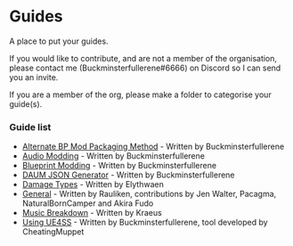 # Guides
A place to put your guides.

If you would like to contribute, and are not a member of the organisation, please contact me (Buckminsterfullerene#6666) on Discord so I can send you an invite.

If you are a member of the org, please make a folder to categorise your guide(s).

### Guide list
* [Alternate BP Mod Packaging Method](https://github.com/DRG-Modding/Guides/tree/main/Alt%20BP%20Paking%20Guide) - Written by Buckminsterfullerene
* [Audio Modding](https://github.com/DRG-Modding/Guides/tree/main/Audio%20Guide) - Written by Buckminsterfullerene
* [Blueprint Modding](https://github.com/DRG-Modding/Guides/tree/main/BP%20Guide) - Written by Buckminsterfullerene
* [DAUM JSON Generator](https://github.com/DRG-Modding/Guides/tree/main/DAUM%20JSON%20Generator) - Written by Buckminsterfullerene
* [Damage Types](https://github.com/DRG-Modding/Guides/tree/main/Damage%20Types) - Written by Elythwaen
* [General](https://github.com/DRG-Modding/Guides/tree/main/General%20Guide) - Written by Rauliken, contributions by Jen Walter, Pacagma, NaturalBornCamper and Akira Fudo
* [Music Breakdown](https://github.com/DRG-Modding/Guides/tree/main/Music%20Breakdown) - Written by Kraeus
* [Using UE4SS](https://github.com/DRG-Modding/Guides/tree/main/UE4SS%20Guide) - Written by Buckminsterfullerene, tool developed by CheatingMuppet